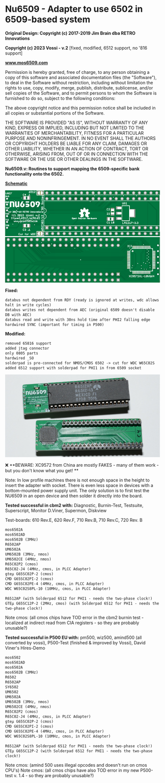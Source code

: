 # Nu6509 - Adapter to use 6502 in 6509-based system

**Original Design: Copyright (c) 2017-2019 Jim Brain dba RETRO Innovations**

**Copyright (c) 2023 Vossi - v.2** [fixed, modified, 6512 support, no '816 support]

**www.mos6509.com**

Permission is hereby granted, free of charge, to any person obtaining a copy
of this software and associated documentation files (the "Software"), to deal
in the Software without restriction, including without limitation the rights
to use, copy, modify, merge, publish, distribute, sublicense, and/or sell
copies of the Software, and to permit persons to whom the Software is
furnished to do so, subject to the following conditions:

The above copyright notice and this permission notice shall be included in all
copies or substantial portions of the Software.

THE SOFTWARE IS PROVIDED "AS IS", WITHOUT WARRANTY OF ANY KIND, EXPRESS OR
IMPLIED, INCLUDING BUT NOT LIMITED TO THE WARRANTIES OF MERCHANTABILITY,
FITNESS FOR A PARTICULAR PURPOSE AND NONINFRINGEMENT. IN NO EVENT SHALL THE
AUTHORS OR COPYRIGHT HOLDERS BE LIABLE FOR ANY CLAIM, DAMAGES OR OTHER
LIABILITY, WHETHER IN AN ACTION OF CONTRACT, TORT OR OTHERWISE, ARISING FROM,
OUT OF OR IN CONNECTION WITH THE SOFTWARE OR THE USE OR OTHER DEALINGS IN THE
SOFTWARE.

**Nu6509.v: Routines to support mapping the 6509-specific bank functionality onto the 6502.**

**[Schematic](https://github.com/vossi1/nu6509/blob/master/schematics_v2.png)**

![NU6509 pcb_front](https://github.com/vossi1/nu6509/blob/master/pcb_v2_1.png)
![NU6509 pcb_back](https://github.com/vossi1/nu6509/blob/master/pcb_v2_2.png)

**Fixed:**

	databus not dependent from RDY (ready is ignored at writes, wdc allows halt in write cycles)
	databus writes not dependent from AEC (original 6509 doesn't disable DB with AEC)
	databus read and write with 30ns hold time after PHI2 falling edge
	hardwired SYNC (important for timing in P500)

**Modified:**

	removed 65816 support
	added jtag connector
	only 0805 parts
	hardwired _SO
	solderpad is pre-connected for NMOS/CMOS 6502 -> cut for WDC W65C02S
	added 6512 support with solderpad for PHI1 in from 6509 socket

![NU6509 real_v2](https://github.com/vossi1/nu6509/blob/master/nu6509v2.jpg)

:x: **BEWARE: XC9572 from China are mostly FAKES - many of them work - but you don't know what you get! **

Note: In low profile machines there is not enough space in the height to insert the adapter with socket. There is even less space in devices with a bottom-mounted power supply unit. The only solution is to first test the NU6509 in an open device and then solder it directly into the board.

**Tested successful in cbm2 with:** Diagnostic, Burnin-Test, Testsuite, Superscript, Monitor D.Viner, Supermon, Diskview

Test-boards: 610 Rev.E, 620 Rev.F, 710 Rev.B, 710 Rev.C, 720 Rev. B

	mos6502A
	mos6502AD
	mos6502B (3MHz)
	R6502AP
	UM6502A
	UM6502B (3MHz, nmos)
	UM6502CE (4MHz, nmos)
	R65C02P2 (cmos)
	R65C02-J4 (4MHz, cmos, in PLCC Adapter)
	gteµ G65SC02P-2 (cmos)
	CMD G65SC02PI-2 (cmos)
	CMD G65SC02PE-4 (4MHz, cmos, in PLCC Adapter)
	WDC W65C02S8PL-10 (10MHz, cmos, in PLCC Adapter)

	R6512AP (with Solderpad 6512 for PHI1 - needs the two-phase clock!)
	GTEµ G65SC12P-2 (2MHz, cmos) (with Solderpad 6512 for PHI1 - needs the two-phase clock!)

Note cmos: (all cmos chips have TOD error in the cbm2 burnin test - localized at indirect read from CIA registers - so they are probably unusable?)

**Tested successful in P500 EU with:** pm500, wiz500, amind500 (all converted by vossi), P500-Test (finished & improved by Vossi), David Viner's Hires-Demo

	mos6502
	mos6502AD
	mos6502A
	mos6502B (3MHz)
	R6502
	R6502AP
	SY6502
	UM6502
	UM6502A
	UM6502B (3MHz, nmos)
	UM6502CE (4MHz, nmos)
	R65C02P2 (cmos)
	R65C02-J4 (4MHz, cmos, in PLCC Adapter)
	gteµ G65SC02P-2 (cmos)
	CMD G65SC02PI-2 (cmos)
	CMD G65SC02PE-4 (4MHz, cmos, in PLCC Adapter)
	WDC W65C02S8PL-10 (10MHz, cmos, in PLCC Adapter)

	R6512AP (with Solderpad 6512 for PHI1 - needs the two-phase clock!)
	GTEµ G65SC12P-2 (with Solderpad 6512 for PHI1 - needs the two-phase clock!)

Note cmos: (amind 500 uses illegal opcodes and doesn't run on cmos CPU's)
Note cmos: (all cmos chips have also TOD error in my new P500-test v. 1.4 - so they are probably unusable?)
